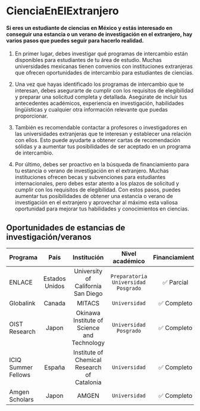 # CienciaEnElExtranjero

#### Si eres un estudiante de ciencias en México y estás interesado en conseguir una estancia o un verano de investigación en el extranjero, hay varios pasos que puedes seguir para hacerlo realidad.

1. En primer lugar, debes investigar qué programas de intercambio están disponibles para estudiantes de tu área de estudio. Muchas universidades mexicanas tienen convenios con instituciones extranjeras que ofrecen oportunidades de intercambio para estudiantes de ciencias.

2. Una vez que hayas identificado los programas de intercambio que te interesan, debes asegurarte de cumplir con los requisitos de elegibilidad y preparar una solicitud completa y detallada. Asegúrate de incluir tus antecedentes académicos, experiencia en investigación, habilidades lingüísticas y cualquier otra información relevante que puedas proporcionar.

3. También es recomendable contactar a profesores o investigadores en las universidades extranjeras que te interesan y establecer una relación con ellos. Esto puede ayudarte a obtener cartas de recomendación sólidas y a aumentar tus posibilidades de ser aceptado en un programa de intercambio.

4. Por último, debes ser proactivo en la búsqueda de financiamiento para tu estancia o verano de investigación en el extranjero. Muchas instituciones ofrecen becas y subvenciones para estudiantes internacionales, pero debes estar atento a los plazos de solicitud y cumplir con los requisitos de elegibilidad.
Con estos pasos, puedes aumentar tus posibilidades de obtener una estancia o verano de investigación en el extranjero y aprovechar al máximo esta valiosa oportunidad para mejorar tus habilidades y conocimientos en ciencias.

## Oportunidades de estancias de investigación/veranos

| Programa      | País           | Institución        | Nivel académico    | Financiamiento | Link            |
| ------------- |:--------------:|:------------------:| :----------------: |:--------------:| --------------: |
| ENLACE        | Estados Unidos | University of California San Diego | `Preparatoria` `Universidad` `Posgrado` | :white_check_mark: Parcial | [Link](http://resilientmaterials.ucsd.edu/ENLACE) |
| Globalink     | Canada         | MITACS    | `Universidad`         | :white_check_mark: Completo | [Link](https://www.mitacs.ca/en/programs/globalink) |
| OIST Research | Japon  | Okinawa Institute of Science and Technology   |  `Universidad` `Posgrado` | :white_check_mark: Completo | [Link](https://admissions.oist.jp/oist-research-internship-program-description) |
| ICIQ Summer Fellows | España | Institute of Chemical Research of Catalonia | `Universidad`  | :white_check_mark: Completo | [Link](https://careers.iciq.org/jobs/2557776-iciq-summer-fellowship-program-call-2023) |
| Amgen Scholars| Japon        | AMGEN     |  `Universidad` | :white_check_mark: Completo | [Link](https://amgenscholars.com/) |
